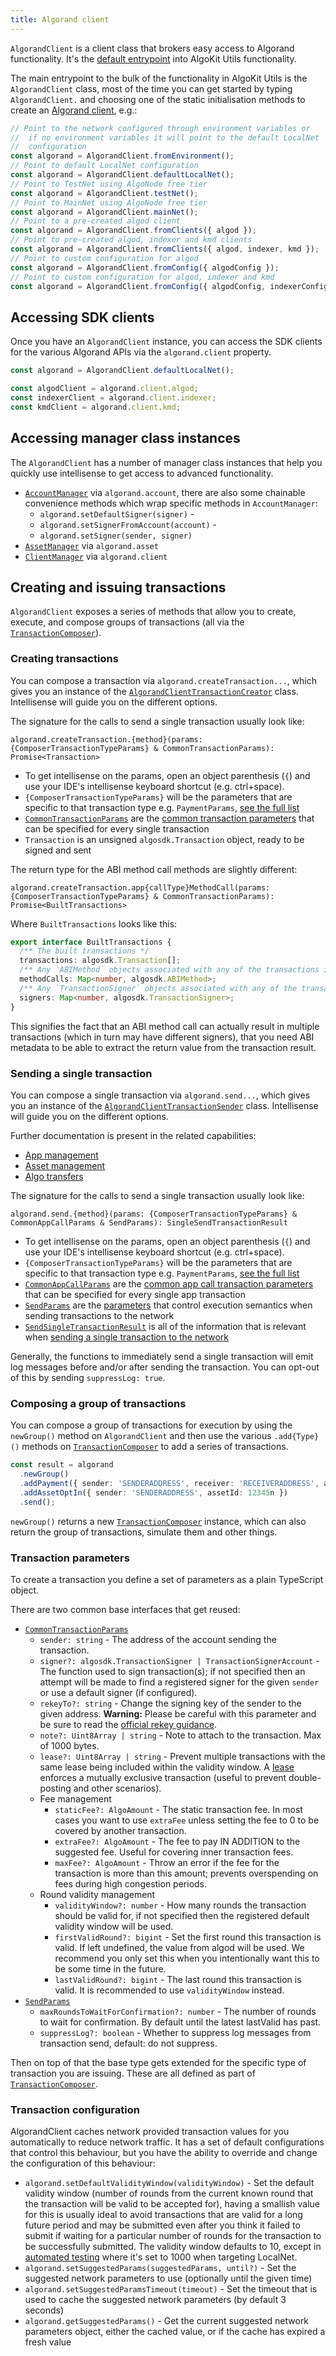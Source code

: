 ```yaml
---
title: Algorand client
---
```


`AlgorandClient` is a client class that brokers easy access to Algorand functionality. It's the [default entrypoint](../README#usage) into AlgoKit Utils functionality.

The main entrypoint to the bulk of the functionality in AlgoKit Utils is the `AlgorandClient` class, most of the time you can get started by typing `AlgorandClient.` and choosing one of the static initialisation methods to create an [Algorand client](./capabilities/algorand-client), e.g.:

```typescript
// Point to the network configured through environment variables or
//  if no environment variables it will point to the default LocalNet
//  configuration
const algorand = AlgorandClient.fromEnvironment();
// Point to default LocalNet configuration
const algorand = AlgorandClient.defaultLocalNet();
// Point to TestNet using AlgoNode free tier
const algorand = AlgorandClient.testNet();
// Point to MainNet using AlgoNode free tier
const algorand = AlgorandClient.mainNet();
// Point to a pre-created algod client
const algorand = AlgorandClient.fromClients({ algod });
// Point to pre-created algod, indexer and kmd clients
const algorand = AlgorandClient.fromClients({ algod, indexer, kmd });
// Point to custom configuration for algod
const algorand = AlgorandClient.fromConfig({ algodConfig });
// Point to custom configuration for algod, indexer and kmd
const algorand = AlgorandClient.fromConfig({ algodConfig, indexerConfig, kmdConfig });
```

## Accessing SDK clients

Once you have an `AlgorandClient` instance, you can access the SDK clients for the various Algorand APIs via the `algorand.client` property.

```ts
const algorand = AlgorandClient.defaultLocalNet();

const algodClient = algorand.client.algod;
const indexerClient = algorand.client.indexer;
const kmdClient = algorand.client.kmd;
```

## Accessing manager class instances

The `AlgorandClient` has a number of manager class instances that help you quickly use intellisense to get access to advanced functionality.

- [`AccountManager`](./account) via `algorand.account`, there are also some chainable convenience methods which wrap specific methods in `AccountManager`:
  - `algorand.setDefaultSigner(signer)` -
  - `algorand.setSignerFromAccount(account)` -
  - `algorand.setSigner(sender, signer)`
- [`AssetManager`](./asset) via `algorand.asset`
- [`ClientManager`](./client) via `algorand.client`

## Creating and issuing transactions

`AlgorandClient` exposes a series of methods that allow you to create, execute, and compose groups of transactions (all via the [`TransactionComposer`](./transaction-composer)).

### Creating transactions

You can compose a transaction via `algorand.createTransaction...`, which gives you an instance of the [`AlgorandClientTransactionCreator`](../code/classes/types_algorand_client_transaction_creator.AlgorandClientTransactionCreator) class. Intellisense will guide you on the different options.

The signature for the calls to send a single transaction usually look like:

```
algorand.createTransaction.{method}(params: {ComposerTransactionTypeParams} & CommonTransactionParams): Promise<Transaction>
```

- To get intellisense on the params, open an object parenthesis (`{`) and use your IDE's intellisense keyboard shortcut (e.g. ctrl+space).
- `{ComposerTransactionTypeParams}` will be the parameters that are specific to that transaction type e.g. `PaymentParams`, [see the full list](../code/modules/types_composer#type-aliases)
- [`CommonTransactionParams`](../code/modules/types_composer#commontransactionparams) are the [common transaction parameters](#transaction-parameters) that can be specified for every single transaction
- `Transaction` is an unsigned `algosdk.Transaction` object, ready to be signed and sent

The return type for the ABI method call methods are slightly different:

```
algorand.createTransaction.app{callType}MethodCall(params: {ComposerTransactionTypeParams} & CommonTransactionParams): Promise<BuiltTransactions>
```

Where `BuiltTransactions` looks like this:

```typescript
export interface BuiltTransactions {
  /** The built transactions */
  transactions: algosdk.Transaction[];
  /** Any `ABIMethod` objects associated with any of the transactions in a map keyed by transaction index. */
  methodCalls: Map<number, algosdk.ABIMethod>;
  /** Any `TransactionSigner` objects associated with any of the transactions in a map keyed by transaction index. */
  signers: Map<number, algosdk.TransactionSigner>;
}
```

This signifies the fact that an ABI method call can actually result in multiple transactions (which in turn may have different signers), that you need ABI metadata to be able to extract the return value from the transaction result.

### Sending a single transaction

You can compose a single transaction via `algorand.send...`, which gives you an instance of the [`AlgorandClientTransactionSender`](../code/classes/types_algorand_client_transaction_sender.AlgorandClientTransactionSender) class. Intellisense will guide you on the different options.

Further documentation is present in the related capabilities:

- [App management](./app)
- [Asset management](./asset)
- [Algo transfers](./transfer)

The signature for the calls to send a single transaction usually look like:

`algorand.send.{method}(params: {ComposerTransactionTypeParams} & CommonAppCallParams & SendParams): SingleSendTransactionResult`

- To get intellisense on the params, open an object parenthesis (`{`) and use your IDE's intellisense keyboard shortcut (e.g. ctrl+space).
- `{ComposerTransactionTypeParams}` will be the parameters that are specific to that transaction type e.g. `PaymentParams`, [see the full list](../code/modules/types_composer#type-aliases)
- [`CommonAppCallParams`](../code/modules/types_composer#commonappcallparams) are the [common app call transaction parameters](./app#common-app-parameters) that can be specified for every single app transaction
- [`SendParams`](../code/interfaces/types_transaction.SendParams) are the [parameters](#transaction-parameters) that control execution semantics when sending transactions to the network
- [`SendSingleTransactionResult`](../code/modules/types_algorand_client#sendsingletransactionresult) is all of the information that is relevant when [sending a single transaction to the network](./transaction#sending-a-transaction)

Generally, the functions to immediately send a single transaction will emit log messages before and/or after sending the transaction. You can opt-out of this by sending `suppressLog: true`.

### Composing a group of transactions

You can compose a group of transactions for execution by using the `newGroup()` method on `AlgorandClient` and then use the various `.add{Type}()` methods on [`TransactionComposer`](./transaction-composer) to add a series of transactions.

```typescript
const result = algorand
  .newGroup()
  .addPayment({ sender: 'SENDERADDRESS', receiver: 'RECEIVERADDRESS', amount: (1).microAlgo() })
  .addAssetOptIn({ sender: 'SENDERADDRESS', assetId: 12345n })
  .send();
```

`newGroup()` returns a new [`TransactionComposer`](./transaction-composer) instance, which can also return the group of transactions, simulate them and other things.

### Transaction parameters

To create a transaction you define a set of parameters as a plain TypeScript object.

There are two common base interfaces that get reused:

- [`CommonTransactionParams`](../code/modules/types_composer#commontransactionparams)
  - `sender: string` - The address of the account sending the transaction.
  - `signer?: algosdk.TransactionSigner | TransactionSignerAccount` - The function used to sign transaction(s); if not specified then an attempt will be made to find a registered signer for the given `sender` or use a default signer (if configured).
  - `rekeyTo?: string` - Change the signing key of the sender to the given address. **Warning:** Please be careful with this parameter and be sure to read the [official rekey guidance](https://developer.algorand.org/docs/get-details/accounts/rekey/).
  - `note?: Uint8Array | string` - Note to attach to the transaction. Max of 1000 bytes.
  - `lease?: Uint8Array | string` - Prevent multiple transactions with the same lease being included within the validity window. A [lease](https://developer.algorand.org/articles/leased-transactions-securing-advanced-smart-contract-design/) enforces a mutually exclusive transaction (useful to prevent double-posting and other scenarios).
  - Fee management
    - `staticFee?: AlgoAmount` - The static transaction fee. In most cases you want to use `extraFee` unless setting the fee to 0 to be covered by another transaction.
    - `extraFee?: AlgoAmount` - The fee to pay IN ADDITION to the suggested fee. Useful for covering inner transaction fees.
    - `maxFee?: AlgoAmount` - Throw an error if the fee for the transaction is more than this amount; prevents overspending on fees during high congestion periods.
  - Round validity management
    - `validityWindow?: number` - How many rounds the transaction should be valid for, if not specified then the registered default validity window will be used.
    - `firstValidRound?: bigint` - Set the first round this transaction is valid. If left undefined, the value from algod will be used. We recommend you only set this when you intentionally want this to be some time in the future.
    - `lastValidRound?: bigint` - The last round this transaction is valid. It is recommended to use `validityWindow` instead.
- [`SendParams`](../code/interfaces/types_transaction.SendParams)
  - `maxRoundsToWaitForConfirmation?: number` - The number of rounds to wait for confirmation. By default until the latest lastValid has past.
  - `suppressLog?: boolean` - Whether to suppress log messages from transaction send, default: do not suppress.

Then on top of that the base type gets extended for the specific type of transaction you are issuing. These are all defined as part of [`TransactionComposer`](./transaction-composer).

### Transaction configuration

AlgorandClient caches network provided transaction values for you automatically to reduce network traffic. It has a set of default configurations that control this behaviour, but you have the ability to override and change the configuration of this behaviour:

- `algorand.setDefaultValidityWindow(validityWindow)` - Set the default validity window (number of rounds from the current known round that the transaction will be valid to be accepted for), having a smallish value for this is usually ideal to avoid transactions that are valid for a long future period and may be submitted even after you think it failed to submit if waiting for a particular number of rounds for the transaction to be successfully submitted. The validity window defaults to 10, except in [automated testing](./testing) where it's set to 1000 when targeting LocalNet.
- `algorand.setSuggestedParams(suggestedParams, until?)` - Set the suggested network parameters to use (optionally until the given time)
- `algorand.setSuggestedParamsTimeout(timeout)` - Set the timeout that is used to cache the suggested network parameters (by default 3 seconds)
- `algorand.getSuggestedParams()` - Get the current suggested network parameters object, either the cached value, or if the cache has expired a fresh value
